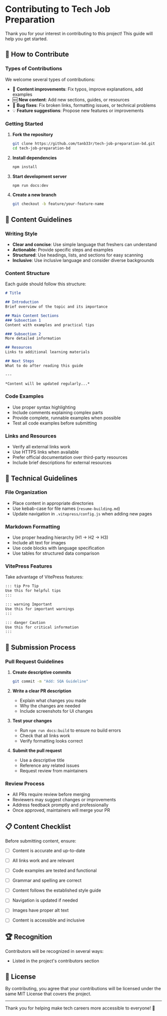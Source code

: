# Contributing to Tech Job Preparation

Thank you for your interest in contributing to this project! This guide will help you get started.

## 🤝 How to Contribute

### Types of Contributions

We welcome several types of contributions:

- 📝 **Content improvements**: Fix typos, improve explanations, add examples
- 🆕 **New content**: Add new sections, guides, or resources
- 🐛 **Bug fixes**: Fix broken links, formatting issues, or technical problems
- 💡 **Feature suggestions**: Propose new features or improvements

### Getting Started

1. **Fork the repository**
   ```bash
   git clone https://github.com/tanb33r/tech-job-preparation-bd.git
   cd tech-job-preparation-bd
   ```

2. **Install dependencies**
   ```bash
   npm install
   ```

3. **Start development server**
   ```bash
   npm run docs:dev
   ```

4. **Create a new branch**
   ```bash
   git checkout -b feature/your-feature-name
   ```

## 📝 Content Guidelines

### Writing Style

- **Clear and concise**: Use simple language that freshers can understand
- **Actionable**: Provide specific steps and examples
- **Structured**: Use headings, lists, and sections for easy scanning
- **Inclusive**: Use inclusive language and consider diverse backgrounds

### Content Structure

Each guide should follow this structure:

```markdown
# Title

## Introduction
Brief overview of the topic and its importance

## Main Content Sections
### Subsection 1
Content with examples and practical tips

### Subsection 2
More detailed information

## Resources
Links to additional learning materials

## Next Steps
What to do after reading this guide

---

*Content will be updated regularly...*
```

### Code Examples

- Use proper syntax highlighting
- Include comments explaining complex parts
- Provide complete, runnable examples when possible
- Test all code examples before submitting

### Links and Resources

- Verify all external links work
- Use HTTPS links when available
- Prefer official documentation over third-party resources
- Include brief descriptions for external resources

## 🔧 Technical Guidelines

### File Organization

- Place content in appropriate directories
- Use kebab-case for file names (`resume-building.md`)
- Update navigation in `.vitepress/config.js` when adding new pages

### Markdown Formatting

- Use proper heading hierarchy (H1 → H2 → H3)
- Include alt text for images
- Use code blocks with language specification
- Use tables for structured data comparison

### VitePress Features

Take advantage of VitePress features:

```markdown
::: tip Pro Tip
Use this for helpful tips
:::

::: warning Important
Use this for important warnings
:::

::: danger Caution
Use this for critical information
:::
```

## 🚀 Submission Process

### Pull Request Guidelines

1. **Create descriptive commits**
   ```bash
   git commit -m "Add: SQA Guideline"
   ```

2. **Write a clear PR description**
   - Explain what changes you made
   - Why the changes are needed
   - Include screenshots for UI changes

3. **Test your changes**
   - Run `npm run docs:build` to ensure no build errors
   - Check that all links work
   - Verify formatting looks correct

4. **Submit the pull request**
   - Use a descriptive title
   - Reference any related issues
   - Request review from maintainers

### Review Process

- All PRs require review before merging
- Reviewers may suggest changes or improvements
- Address feedback promptly and professionally
- Once approved, maintainers will merge your PR

## 📋 Content Checklist

Before submitting content, ensure:

- [ ] Content is accurate and up-to-date
- [ ] All links work and are relevant
- [ ] Code examples are tested and functional
- [ ] Grammar and spelling are correct
- [ ] Content follows the established style guide
- [ ] Navigation is updated if needed
- [ ] Images have proper alt text
- [ ] Content is accessible and inclusive


## 🏆 Recognition

Contributors will be recognized in several ways:

- Listed in the project's contributors section

## 📄 License

By contributing, you agree that your contributions will be licensed under the same MIT License that covers the project.

---

Thank you for helping make tech careers more accessible to everyone! 🚀
